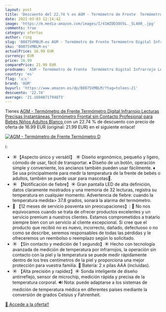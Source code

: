```yaml
---
layout: post
title: 'Descuento del 22.74 % en AGM - Termómetro de Frente  Termómetro D'
date: 2021-03-03 12:14:42
image: 'https://m.media-amazon.com/images/I/41WZOD38V5L._SL400_.jpg'
comments: true
category: ofertas
author: ring
slug: 'B0875VMBLM-es AGM - Termómetro de Frente Termómetro Digital Infrarrojo...'
sku: 'B0875VMBLM-es'
actualPrice: 16.99 EUR
currency: EUR
price: 16.99
comparePrice: 21.99 EUR
prodname: 'AGM - Termómetro de Frente  Termómetro Digital Infrarrojo Lecturas Precisas Instantáneas  Termómetro Frontal sin Contacto Profesional para Bebés  Niños  Adultos  Blanco '
country: 'es'
flag: '🇪🇸'
brand: 'AGM'
buyurl: 'https://www.amazon.es/dp/B0875VMBLM/?tag=tolees-21'
descuento: '22.74'
average: '21.1694871794873'
---
```


Tienes [AGM - Termómetro de Frente  Termómetro Digital Infrarrojo Lecturas Precisas Instantáneas  Termómetro Frontal sin Contacto Profesional para Bebés  Niños  Adultos  Blanco ](https://www.amazon.es/dp/B0875VMBLM/?tag=tolees-21) con un 22.74 % de descuento con precio de oferta de 16.99 EUR (original: 21.99 EUR) en el siguiente enlace!

[![AGM - Termómetro de Frente  Termómetro D](https://m.media-amazon.com/images/I/41WZOD38V5L._SL400_.jpg)](https://www.amazon.es/dp/B0875VMBLM/?tag=tolees-21)

ℹ️:

- ☀【Aspecto único y versátil】 ☀ Diseño ergonómico, pequeño y ligero, cómodo de usar, fácil de transportar. ♦ Diseño de un botón, operación simple y conveniente, los ancianos también pueden usar fácilmente. ♦ Se usa principalmente para medir la temperatura de la frente de bebés o adultos, también se puede usar para mascotas🐾.
- ☀ 【Notificación de fiebre】☀ Gran pantalla LED de alta definición, datos claramente mostrados y una memoria de 32 lecturas, registra su temperatura en cualquier momento. Advertencia de fiebre: cuando la temperatura medida> 37.8 grados, sonará la alarma del termómetro.
- 💜 【12 meses de servicio posventa sin preocupaciones】: 💜 No nos equivocamos cuando se trata de ofrecer productos excelentes y un servicio premium a nuestros clientes. Estamos comprometidos a tratarlo siempre bien con un servicio al cliente excepcional. Si cree que el producto que recibió no es nuevo, incorrecto, dañado, defectuoso o no como se describe, seremos responsables de todas las pérdidas y le ofreceremos un reembolso o reemplazo según lo solicitado.
- ☀ 【Sin contacto y medición de 1 segundo】☀ Hecho con tecnología avanzada de medición de temperatura por infrarrojos, la operación sin contacto con la piel y la temperatura se puede medir rápidamente dentro de los tres centímetros de la piel y proporciona una mejor protección para vuestra familia. 📢 Batería: 2 x pilas AAA (incluidas).
- ☀ 【Alta precisión y rapidez】☀ Sonda inteligente de diseño antirreflejo, sensor de microchip, medición rápida y precisa de la temperatura corporal. 🔊 Nota: puede adaptarse a los sistemas de medición de temperatura médica en diferentes países mediante la conversión de grados Celsius y Fahrenheit.

[🛒 Accede a la oferta!!](https://www.amazon.es/dp/B0875VMBLM/?tag=tolees-21)
